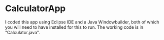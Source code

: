 # CalculatorApp
I coded this app using Eclipse IDE and a Java Windowbuilder, both of which you will need to have installed for this to run. The working code is in "Calculator.java".
